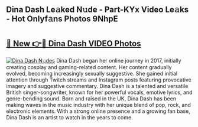 ## Dina Dash Le𝚊ked N𝚞de - Part-KYx Video Le𝚊ks - Hot Onlyf𝚊ns Photos 9NhpE

# <h2><a href="http://ab22948.deff.icu/?id=Dina+Dash">🔗 New 👉🔴 Dina Dash VIDEO Photos</a></h2>

[![Dina Dash N𝚞des](https://i.imgur.com/rIISA9y.gif)](http://ab22948.deff.icu/?id=Dina+Dash)
Dina Dash began her online journey in 2017, initially creating cosplay and gaming-related content. Her content gradually evolved, becoming increasingly sexually suggestive. She gained initial attention through Twitch streams and Instagram posts featuring provocative imagery and suggestive commentary. Dina Dash is a talented and versatile British singer-songwriter, known for her powerful vocals, emotive lyrics, and genre-bending sound. Born and raised in the UK, Dina Dash has been making waves in the music industry with her unique blend of pop, rock, and electronic elements. With a strong online presence and a growing fan base, Dina Dash is an artist to watch in the years to come.
